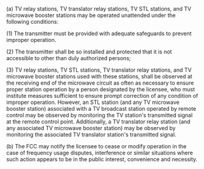 (a) TV relay stations, TV translator relay stations, TV STL stations, and TV microwave booster stations may be operated unattended under the following conditions:

(1) The transmitter must be provided with adequate safeguards to prevent improper operation.

(2) The transmitter shall be so installed and protected that it is not accessible to other than duly authorized persons;

(3) TV relay stations, TV STL stations, TV translator relay stations, and TV microwave booster stations used with these stations, shall be observed at the receiving end of the microwave circuit as often as necessary to ensure proper station operation by a person designated by the licensee, who must institute measures sufficient to ensure prompt correction of any condition of improper operation. However, an STL station (and any TV microwave booster station) associated with a TV broadcast station operated by remote control may be observed by monitoring the TV station's transmitted signal at the remote control point. Additionally, a TV translator relay station (and any associated TV microwave booster station) may be observed by monitoring the associated TV translator station's transmitted signal.

(b) The FCC may notify the licensee to cease or modify operation in the case of frequency usage disputes, interference or similar situations where such action appears to be in the public interest, convenience and necessity.


